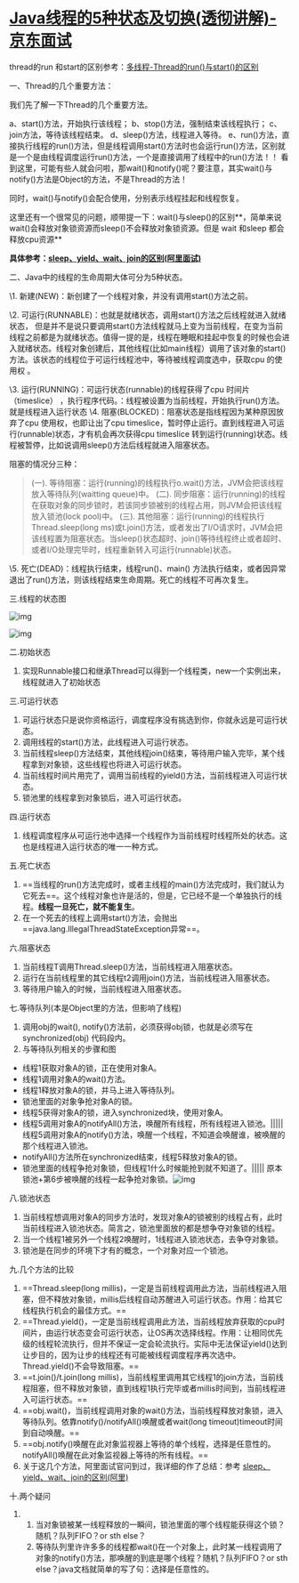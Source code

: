 # [Java线程的5种状态及切换(透彻讲解)-京东面试](https://www.cnblogs.com/aspirant/p/8900276.html)

thread的run 和start的区别参考：[多线程-Thread的run()与start()的区别](https://www.cnblogs.com/aspirant/p/8879628.html)

一、Thread的几个重要方法：

我们先了解一下Thread的几个重要方法。

a、start()方法，开始执行该线程；
b、stop()方法，强制结束该线程执行；
c、join方法，等待该线程结束。
d、sleep()方法，线程进入等待。
e、run()方法，直接执行线程的run()方法，但是线程调用start()方法时也会运行run()方法，区别就是一个是由线程调度运行run()方法，一个是直接调用了线程中的run()方法！！
看到这里，可能有些人就会问啦，那wait()和notify()呢？要注意，其实wait()与notify()方法是Object的方法，不是Thread的方法！

同时，wait()与notify()会配合使用，分别表示线程挂起和线程恢复。

这里还有一个很常见的问题，顺带提一下：wait()与sleep()的区别**，简单来说wait()会释放对象锁资源而sleep()不会释放对象锁资源。但是 wait 和sleep 都会释放cpu资源** 

**具体参考：[sleep、yield、wait、join的区别(阿里面试)](http://www.cnblogs.com/aspirant/p/8876670.html)**

二、Java中的线程的生命周期大体可分为5种状态。 

\1. 新建(NEW)：新创建了一个线程对象，并没有调用start()方法之前。

\2. 可运行(RUNNABLE)：也就是就绪状态，调用start()方法之后线程就进入就绪状态， 但是并不是说只要调用start()方法线程就马上变为当前线程，在变为当前线程之前都是为就绪状态。值得一提的是，线程在睡眠和挂起中恢复的时候也会进入就绪状态。线程对象创建后，其他线程(比如main线程）调用了该对象的start()方法。该状态的线程位于可运行线程池中，等待被线程调度选中，获取cpu 的使用权 。

\3. 运行(RUNNING)：可运行状态(runnable)的线程获得了cpu 时间片（timeslice） ，执行程序代码。：线程被设置为当前线程，开始执行run()方法。就是线程进入运行状态
\4. 阻塞(BLOCKED)：阻塞状态是指线程因为某种原因放弃了cpu 使用权，也即让出了cpu timeslice，暂时停止运行。直到线程进入可运行(runnable)状态，才有机会再次获得cpu timeslice 转到运行(running)状态。线程被暂停，比如说调用sleep()方法后线程就进入阻塞状态。 

阻塞的情况分三种： 

> (一). 等待阻塞：运行(running)的线程执行o.wait()方法，JVM会把该线程放入等待队列(waitting queue)中。
> (二). 同步阻塞：运行(running)的线程在获取对象的同步锁时，若该同步锁被别的线程占用，则JVM会把该线程放入锁池(lock pool)中。
> (三). 其他阻塞：运行(running)的线程执行Thread.sleep(long ms)或t.join()方法，或者发出了I/O请求时，JVM会把该线程置为阻塞状态。当sleep()状态超时、join()等待线程终止或者超时、或者I/O处理完毕时，线程重新转入可运行(runnable)状态。

\5. 死亡(DEAD)：线程执行结束，线程run()、main() 方法执行结束，或者因异常退出了run()方法，则该线程结束生命周期。死亡的线程不可再次复生。

 

三.线程的状态图

![img](https://img2018.cnblogs.com/blog/137084/201904/137084-20190428115915157-2105393691.png)

   ![img](https://images2018.cnblogs.com/blog/137084/201804/137084-20180421113325399-1759953729.jpg)

 

二.初始状态

1. 实现Runnable接口和继承Thread可以得到一个线程类，new一个实例出来，线程就进入了初始状态

三.可运行状态

1. 可运行状态只是说你资格运行，调度程序没有挑选到你，你就永远是可运行状态。
2. 调用线程的start()方法，此线程进入可运行状态。
3. 当前线程sleep()方法结束，其他线程join()结束，等待用户输入完毕，某个线程拿到对象锁，这些线程也将进入可运行状态。
4. 当前线程时间片用完了，调用当前线程的yield()方法，当前线程进入可运行状态。
5. 锁池里的线程拿到对象锁后，进入可运行状态。

四.运行状态

1. 线程调度程序从可运行池中选择一个线程作为当前线程时线程所处的状态。这也是线程进入运行状态的唯一一种方式。

五.死亡状态

1. ==当线程的run()方法完成时，或者主线程的main()方法完成时，我们就认为它死去==。这个线程对象也许是活的，但是，它已经不是一个单独执行的线程。**线程一旦死亡，就不能复生**。
2. 在一个死去的线程上调用start()方法，会抛出==java.lang.IllegalThreadStateException异常==。

六.阻塞状态

1. 当前线程T调用Thread.sleep()方法，当前线程进入阻塞状态。
2. 运行在当前线程里的其它线程t2调用join()方法，当前线程进入阻塞状态。
3. 等待用户输入的时候，当前线程进入阻塞状态。

七.等待队列(本是Object里的方法，但影响了线程)

1. 调用obj的wait(), notify()方法前，必须获得obj锁，也就是必须写在synchronized(obj) 代码段内。
2. 与等待队列相关的步骤和图

- 线程1获取对象A的锁，正在使用对象A。
- 线程1调用对象A的wait()方法。
- 线程1释放对象A的锁，并马上进入等待队列。
- 锁池里面的对象争抢对象A的锁。
- 线程5获得对象A的锁，进入synchronized块，使用对象A。
- 线程5调用对象A的notifyAll()方法，唤醒所有线程，所有线程进入锁池。||||| 线程5调用对象A的notify()方法，唤醒一个线程，不知道会唤醒谁，被唤醒的那个线程进入锁池。
- notifyAll()方法所在synchronized结束，线程5释放对象A的锁。
- 锁池里面的线程争抢对象锁，但线程1什么时候能抢到就不知道了。||||| 原本锁池+第6步被唤醒的线程一起争抢对象锁。![img](https://images2018.cnblogs.com/blog/137084/201804/137084-20180421113439658-1953188329.jpg)

 

八.锁池状态

1. 当前线程想调用对象A的同步方法时，发现对象A的锁被别的线程占有，此时当前线程进入锁池状态。简言之，锁池里面放的都是想争夺对象锁的线程。
2. 当一个线程1被另外一个线程2唤醒时，1线程进入锁池状态，去争夺对象锁。
3. 锁池是在同步的环境下才有的概念，一个对象对应一个锁池。

九.几个方法的比较

1. ==Thread.sleep(long millis)，一定是当前线程调用此方法，当前线程进入阻塞，但不释放对象锁，millis后线程自动苏醒进入可运行状态。作用：给其它线程执行机会的最佳方式。==
2. ==Thread.yield()，一定是当前线程调用此方法，当前线程放弃获取的cpu时间片，由运行状态变会可运行状态，让OS再次选择线程。作用：让相同优先级的线程轮流执行，但并不保证一定会轮流执行。实际中无法保证yield()达到让步目的，因为让步的线程还有可能被线程调度程序再次选中。Thread.yield()不会导致阻塞。==
3. ==t.join()/t.join(long millis)，当前线程里调用其它线程1的join方法，当前线程阻塞，但不释放对象锁，直到线程1执行完毕或者millis时间到，当前线程进入可运行状态。==
4. ==obj.wait()，当前线程调用对象的wait()方法，当前线程释放对象锁，进入等待队列。依靠notify()/notifyAll()唤醒或者wait(long timeout)timeout时间到自动唤醒。==
5. ==obj.notify()唤醒在此对象监视器上等待的单个线程，选择是任意性的。notifyAll()唤醒在此对象监视器上等待的所有线程。==
6. 关于这几个方法，阿里面试官问到过，我详细的作了总结：参考 [sleep、yield、wait、join的区别(阿里)](https://www.cnblogs.com/aspirant/p/8876670.html)

十.两个疑问

1. 1. 当对象锁被某一线程释放的一瞬间，锁池里面的哪个线程能获得这个锁？随机？队列FIFO？or sth else？
   2. 等待队列里许许多多的线程都wait()在一个对象上，此时某一线程调用了对象的notify()方法，那唤醒的到底是哪个线程？随机？队列FIFO？or sth else？java文档就简单的写了句：选择是任意性的。